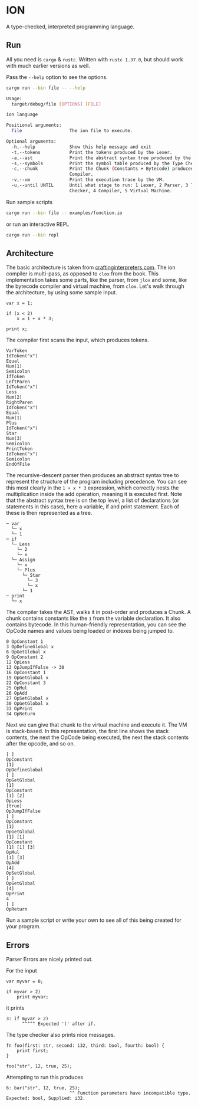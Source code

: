 # ION

A type-checked, interpreted programming language.

## Run

All you need is `cargo` & `rustc`. Written with `rustc 1.37.0`, but should work with much earlier versions as well.

Pass the `--help` option to see the options.

```sh
cargo run --bin file -- --help

Usage:
  target/debug/file [OPTIONS] [FILE]

ion language

Positional arguments:
  file                  The ion file to execute.

Optional arguments:
  -h,--help             Show this help message and exit
  -t,--tokens           Print the tokens produced by the Lexer.
  -a,--ast              Print the abstract syntax tree produced by the Parser.
  -s,--symbols          Print the symbol table produced by the Type Checker.
  -c,--chunk            Print the Chunk (Constants + Bytecode) produced by the
                        Compiler.
  -v,--vm               Print the execution trace by the VM.
  -u,--until UNTIL      Until what stage to run: 1 Lexer, 2 Parser, 3 Type
                        Checker, 4 Compiler, 5 Virtual Machine.
```

Run sample scripts

```sh
cargo run --bin file -- examples/function.io
```

or run an interactive REPL

```sh
cargo run --bin repl
```

## Architecture

The basic architecture is taken from [craftinginterpreters.com](https://craftinginterpreters.com). The ion compiler is multi-pass, as opposed to `clox` from the book. This implementation takes some parts, like the parser, from `jlox` and some, like the bytecode compiler and virtual machine, from `clox`.
Let's walk through the architecture, by using some sample input.

```
var x = 1;

if (x < 2)
    x = 1 + x * 3;

print x;
```

The compiler first scans the input, which produces tokens.

```
VarToken
IdToken("x")
Equal
Num(1)
Semicolon
IfToken
LeftParen
IdToken("x")
Less
Num(2)
RightParen
IdToken("x")
Equal
Num(1)
Plus
IdToken("x")
Star
Num(3)
Semicolon
PrintToken
IdToken("x")
Semicolon
EndOfFile
```

The recursive-descent parser then produces an abstract syntax tree to represent the structure of the program including precedence. You can see this most clearly in the `1 + x * 3` expression, which correctly nests the multiplication inside the add operation, meaning it is executed first.
Note that the abstract syntax tree is on the top level, a list of declarations (or statements in this case), here a variable, if and print statement.
Each of these is then represented as a tree.

```
─ var
  └─ x
  └─ 1
─ if
  └─ Less
    └─ 2
    └─ x
  └─ Assign
    └─ x
    └─ Plus
      └─ Star
        └─ 3
        └─ x
      └─ 1
─ print
  └─ x
```

The compiler takes the AST, walks it in post-order and produces a Chunk. A chunk contains constants like the `1` from the variable declaration.
It also contains bytecode. In this human-friendly representation, you can see the OpCode names and values being loaded or indexes being jumped to.

```
0 OpConstant 1
3 OpDefineGlobal x
6 OpGetGlobal x
9 OpConstant 2
12 OpLess
13 OpJumpIfFalse -> 30
16 OpConstant 1
19 OpGetGlobal x
22 OpConstant 3
25 OpMul
26 OpAdd
27 OpSetGlobal x
30 OpGetGlobal x
33 OpPrint
34 OpReturn
```

Next we can give that chunk to the virtual machine and execute it. The VM is stack-based.
In this representation, the first line shows the stack contents, the next the OpCode being executed, the next the stack contents after the opcode, and so on.

```
[ ]
OpConstant
[1]
OpDefineGlobal
[ ]
OpGetGlobal
[1]
OpConstant
[1] [2]
OpLess
[true]
OpJumpIfFalse
[ ]
OpConstant
[1]
OpGetGlobal
[1] [1]
OpConstant
[1] [1] [3]
OpMul
[1] [3]
OpAdd
[4]
OpSetGlobal
[ ]
OpGetGlobal
[4]
OpPrint
4
[ ]
OpReturn
```

Run a sample script or write your own to see all of this being created for your program.

## Errors

Parser Errors are nicely printed out.

For the input

```
var myvar = 0;

if myvar > 2)
    print myvar;
```

it prints

```
3: if myvar > 2)
      ^^^^^ Expected '(' after if.
```

The type checker also prints nice messages.

```
fn foo(first: str, second: i32, third: bool, fourth: bool) {
    print first;
}

foo("str", 12, true, 25);
```

Attempting to run this produces

```
6: bar("str", 12, true, 25);
                        ^^ Function parameters have incompatible type. Expected: bool, Supplied: i32.
```
